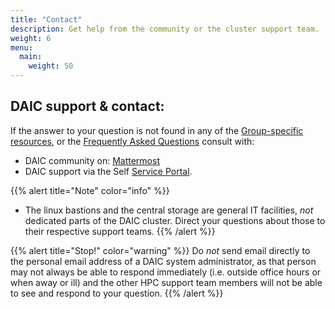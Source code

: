 ```yaml
---
title: "Contact"
description: Get help from the community or the cluster support team.
weight: 6
menu:
  main:
    weight: 50
---
```


## DAIC support & contact:
If the answer to your question is not found in any of the [Group-specific resources](../help#group-specific-resources), or the [Frequently Asked Questions](../faqs) consult with:
* DAIC community on:  [Mattermost](https://mattermost.tudelft.nl/signup_user_complete/?id=cb1k3t6ytpfjbf7r397395axyc&md=link&sbr=su) 
* DAIC support via the Self [Service Portal](https://tudelft.topdesk.net/tas/public/ssp/content/detail/service?unid=c6d0e44564b946eaa049898ffd4e6938).

{{% alert title="Note" color="info" %}}
* The linux bastions and the central storage are general IT facilities, *not* dedicated parts of the DAIC cluster. Direct your questions about those to their respective support teams.
{{% /alert %}}

{{% alert title="Stop!" color="warning" %}}
Do *not* send email directly to the personal email address of a DAIC system administrator, as that person may not always be able to respond immediately (i.e. outside office hours or when away or ill) and the other HPC support team members will not be able to see and respond to your question.
{{% /alert %}}